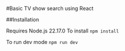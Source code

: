 #Basic TV show search using React

##Installation

Requires Node.js 22.17.0
To install
`npm install`

To run dev mode
`npm run dev`

